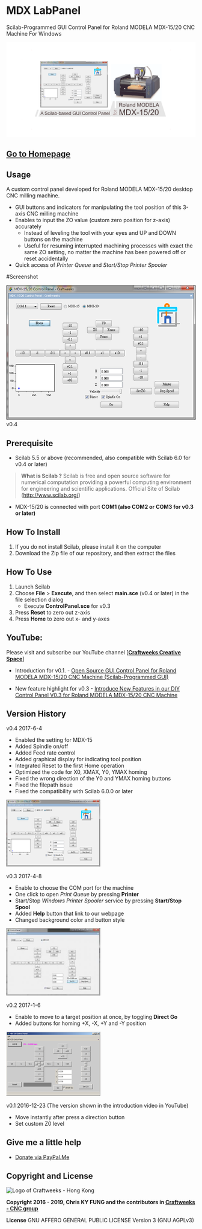 # MDX LabPanel
Scilab-Programmed GUI Control Panel for Roland MODELA MDX-15/20 CNC Machine For Windows

![cover_image](modela_mdx-15_20_control_panel_scilab.png)

## [Go to Homepage](https://www.craftweeks.com/software/mdxlabpanel)

## Usage
A custom control panel developed for Roland MODELA MDX-15/20 desktop CNC milling machine.
- GUI buttons and indicators for manipulating the tool position of this 3-axis CNC milling machine
- Enables to input the ZO value (custom zero position for z-axis) accurately
  * Instead of leveling the tool with your eyes and UP and DOWN buttons on the machine
  * Useful for resuming interrupted machining processes with exact the same ZO setting, no matter the machine has been powered off or reset accidentally 
- Quick access of *Printer Queue* and *Start/Stop Printer Spooler*
 
#Screenshot

<img src='/Screenshot%20of%20v0.4.1.png' alt='Screenshot of version 0.4'><br />v0.4

## Prerequisite
* Scilab 5.5 or above (recommended, also compatible with Scilab 6.0 for v0.4 or later)
> **What is Scilab ?** 
> Scilab is free and open source software for numerical computation providing a powerful computing environment for engineering and scientific applications. Official Site of Scilab (http://www.scilab.org/)
* MDX-15/20 is connected with port **COM1 (also COM2 or COM3 for v0.3 or later)**

## How To Install
1. If you do not install Scilab, please install it on the computer
2. Download the Zip file of our repository, and then extract the files

## How To Use
1. Launch Scilab
2. Choose **File** > **Execute**, and then select **__main__.sce** (v0.4 or later) in the file selection dialog
	- Execute **ControlPanel.sce** for v0.3
3. Press **Reset** to zero out z-axis
4. Press **Home** to zero out x- and y-axes

## YouTube:
Please visit and subscribe our YouTube channel [**[Craftweeks Creative Space](https://www.youtube.com/channel/UCGlT2itihZuRxMckNcfcA3A)**]

* Introduction for v0.1. - 
[Open Source GUI Control Panel for Roland MODELA MDX-15/20 CNC Machine (Scilab-Programmed GUI)](https://youtu.be/1qtFWHFQnls)

* New feature highlight for v0.3 - 
[Introduce New Features in our DIY Control Panel V0.3 for Roland MODELA MDX-15/20 CNC Machine](https://youtu.be/dMVLkgNrw48)

## Version History

v0.4 2017-6-4
- Enabled the setting for MDX-15
- Added Spindle on/off
- Added Feed rate control
- Added graphical display for indicating tool position
- Integrated Reset to the first Home operation
- Optimized the code for X0, XMAX, Y0, YMAX homing
- Fixed the wrong direction of the Y0 and YMAX homing buttons
- Fixed the filepath issue
- Fixed the compatibility with Scilab 6.0.0 or later

<img src='/Screenshot%20of%20v0.4.1.png' alt='Screenshot of version 0.4'  width="250"></a>

v0.3 2017-4-8
- Enable to choose the COM port for the machine
- One click to open *Print Queue* by pressing **Printer**
- Start/Stop *Windows Printer Spooler* service by pressing **Start/Stop Spool**
- Added **Help** button that link to our webpage
- Changed background color and button style

<img src='/Screenshot%20of%20v0.3.jpg' alt='Screenshot of version 0.3' width="250">

v0.2 2017-1-6
- Enable to move to a target position at once, by toggling **Direct Go**
- Added buttons for homing +X, -X, +Y and -Y position

<img src='/Screenshot%20of%20v0.2.png?raw=true' alt='Screenshot of version 0.2' width="250"/>

v0.1 2016-12-23 (The version shown in the introduction video in YouTube)
- Move instantly after press a direction button
- Set custom Z0 level

## Give me a little help
- [Donate via PayPal.Me](https://www.paypal.me/chrisfungky/50)

## Copyright and License

![Logo of Craftweeks - Hong Kong](https://yt3.ggpht.com/-pWuRX2_jcLk/AAAAAAAAAAI/AAAAAAAAAAA/K3QMmnUWSf8/s100-c-k-no-mo-rj-c0xffffff/photo.jpg) 

**Copyright 2016 - 2019, Chris KY FUNG and the contributors in [Craftweeks - CNC group](https://www.facebook.com/craftweeks/)**

**License** GNU AFFERO GENERAL PUBLIC LICENSE Version 3 (GNU AGPLv3)
